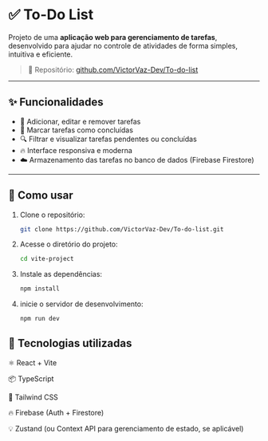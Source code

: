 # ✅ To-Do List

Projeto de uma **aplicação web para gerenciamento de tarefas**, desenvolvido para ajudar no controle de atividades de forma simples, intuitiva e eficiente.

> 🔗 Repositório: [github.com/VictorVaz-Dev/To-do-list](https://github.com/VictorVaz-Dev/To-do-list)

---

## ✨ Funcionalidades

- 📝 Adicionar, editar e remover tarefas  
- 📌 Marcar tarefas como concluídas  
- 🔍 Filtrar e visualizar tarefas pendentes ou concluídas  
- 🔥 Interface responsiva e moderna  
- ☁️ Armazenamento das tarefas no banco de dados (Firebase Firestore)  

---

## 🚀 Como usar

1. Clone o repositório:
   ```bash
   git clone https://github.com/VictorVaz-Dev/To-do-list.git
   
2. Acesse o diretório do projeto:
   ```bash
   cd vite-project
   
3. Instale as dependências:
   ```bash
   npm install
   
4. inicie o servidor de desenvolvimento:
   ```bash
   npm run dev
   
## 🧰 Tecnologias utilizadas

⚛️ React + Vite

📦 TypeScript

🎨 Tailwind CSS

🔥 Firebase (Auth + Firestore)

💡 Zustand (ou Context API para gerenciamento de estado, se aplicável)

